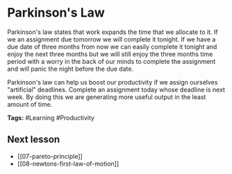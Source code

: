 # Parkinson's Law
Parkinson's law states that work expands the time that we allocate to it. If we an assignment due tomorrow we will complete it tonight. If we have a due date of three months from now we can easily complete it tonight and enjoy the next three months but we will still enjoy the three months time period with a worry in the back of our minds to complete the assignment and will panic the night before the due date.

Parkinson's law can help us boost our productivity if we assign ourselves "artificial" deadlines. Complete an assignment today whose deadline is next week. By doing this we are generating more useful output in the least amount of time.

**Tags:** #Learning #Productivity 

## Next lesson
- [[07-pareto-principle]]
- [[08-newtons-first-law-of-motion]]